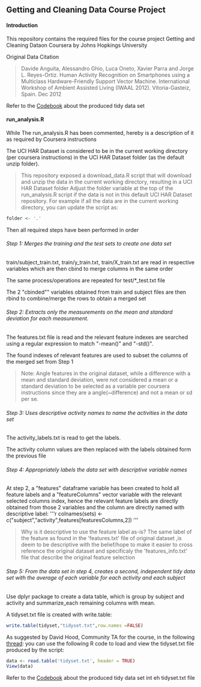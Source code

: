 ## Getting and Cleaning Data Course Project

#### Introduction

This repository contains the required files for the course project Getting and Cleaning Dataon Coursera by Johns Hopkings University

Original Data Citation
>Davide Anguita, Alessandro Ghio, Luca Oneto, Xavier Parra and Jorge L. Reyes-Ortiz. Human Activity Recognition on Smartphones using a Multiclass Hardware-Friendly Support Vector Machine. International Workshop of Ambient Assisted Living (IWAAL 2012). Vitoria-Gasteiz, Spain. Dec 2012

Refer to the [Codebook](https://github.com/idogit/tidydataProject/blob/master/CodeBook.md) about the produced tidy data set

#### run_analysis.R

While The run_analysis.R has been commented, hereby is a description of it as required by Coursera instructions

The UCI HAR Dataset is considered to be in the current working directory (per coursera instructions) in the UCI HAR Dataset folder (as the default unzip folder).
>This repository exposed a download_data.R script that will download and unzip the data in the current working directory, resulting in a UCI HAR Dataset folder
Adjust the folder variable at the top of the run_analysis.R script if the data is not in this default UCI HAR Dataset repository. For example if all the data are in the current working directory, you can update the script as:
```r
folder <- '.'
```

Then all required steps have been performed in order

###### Step 1: Merges the training and the test sets to create one data set

train/subject_train.txt, train/y_train.txt, train/X_train.txt are read in respective variables which are then cbind to merge columns in the same order

The same process/operations are repeated for test/*_test.txt file

The 2 "cbinded"" variables obtained from train and subject files are then rbind to combine/merge the rows to obtain a merged set

###### Step 2: Extracts only the measurements on the mean and standard deviation for each measurement. 

The features.txt file is read and the relevant feature indexes are searched using a regular expression to match "-mean()" and "-std()".

The found indexes of relevant features are used to subset the columns of the merged set from Step 1
> Note: Angle features in the original dataset, while a difference with a mean and standard deviation, were not considered a mean or a standard deviation to be selected as a variable per coursera instructions since they are a angle(~difference) and not a mean or sd per se.

###### Step 3: Uses descriptive activity names to name the activities in the data set

The activity_labels.txt is read to get the labels.

The activity column values are then replaced with the labels obtained form the previous file

###### Step 4: Appropriately labels the data set with descriptive variable names

At step 2, a "features" dataframe variable has been created to hold all feature labels and a "featureColumns" vector variable with the relevant selected columns index, hence the relevant feature labels are directly obtained from those 2 variables and the column are directly named with descriptive label:
'''r
colnames(sets) <- c("subject","activity",features[featuresColumns,2])
'''
> Why is it descriptive to use the feature label as-is? The same label of the feature as found in the 'features.txt' file of original dataset ,is deem to be descriptive with the belief/hope to make it easier to cross reference the original dataset and specificaly the 'features_info.txt' file that describe the original feature selection

###### Step 5: From the data set in step 4, creates a second, independent tidy data set with the average of each variable for each activity and each subject

Use dplyr package to create a data table, which is group by subject and activity and summarize_each remaining columns with mean.

A tidyset.txt file is created with write.table:
```r
write.table(tidyset,"tidyset.txt",row.names =FALSE)
```

As suggested by David Hood, Community TA for the course, in the following [thread](https://class.coursera.org/getdata-007/forum/thread?thread_id=49): you can use the following R code to load and view the tidyset.txt file produced by the script:
```r
data <- read.table('tidyset.txt', header = TRUE)
View(data)
```
Refer to the [Codebook](https://github.com/idogit/tidydataProject/blob/master/CodeBook.md) about the produced tidy data set int eh tidyset.txt file